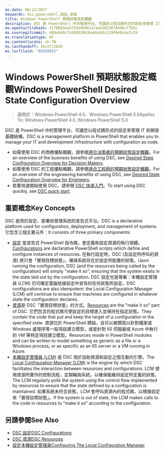 ```yaml
---
ms.date: 06/12/2017
keywords: dsc,powershell,設定,安裝
title: Windows PowerShell 預期狀態設定概觀
description: DSC 是 PowerShell 中的管理平台，可讓您以程式碼形式的設定來管理 IT 和開發基礎結構。
ms.openlocfilehash: 4170603ea2733edb662a7ae32653676496cf7b5c
ms.sourcegitcommit: 488a940c7c828820b36a6ba56c119f64614afc29
ms.translationtype: HT
ms.contentlocale: zh-TW
ms.lasthandoff: 10/27/2020
ms.locfileid: "92650915"
---
```

# <a name="windows-powershell-desired-state-configuration-overview"></a><span data-ttu-id="d6e07-104">Windows PowerShell 預期狀態設定概觀</span><span class="sxs-lookup"><span data-stu-id="d6e07-104">Windows PowerShell Desired State Configuration Overview</span></span>

> <span data-ttu-id="d6e07-105">適用於：Windows PowerShell 4.0、Windows PowerShell 5.0</span><span class="sxs-lookup"><span data-stu-id="d6e07-105">Applies To: Windows PowerShell 4.0, Windows PowerShell 5.0</span></span>

<span data-ttu-id="d6e07-106">DSC 是 PowerShell 中的管理平台，可讓您以程式碼形式的設定來管理 IT 和開發基礎結構。</span><span class="sxs-lookup"><span data-stu-id="d6e07-106">DSC is a management platform in PowerShell that enables you to manage your IT and development infrastructure with configuration as code.</span></span>

- <span data-ttu-id="d6e07-107">如需使用 DSC 的商務優點概觀，請參閱[適合決策者的預期狀態設定概觀](decisionMaker.md)。</span><span class="sxs-lookup"><span data-stu-id="d6e07-107">For an overview of the business benefits of using DSC, see [Desired State Configuration Overview for Decision Makers](decisionMaker.md).</span></span>
- <span data-ttu-id="d6e07-108">如需使用 DSC 的工程優點概觀，請參閱[適合工程師的預期狀態設定概觀](DscForEngineers.md)。</span><span class="sxs-lookup"><span data-stu-id="d6e07-108">For an overview of the engineering benefits of using DSC, see [Desired State Configuration Overview for Engineers](DscForEngineers.md).</span></span>
- <span data-ttu-id="d6e07-109">若要快速開始使用 DSC，請參閱 [DSC 快速入門](../quickstarts/website-quickstart.md)。</span><span class="sxs-lookup"><span data-stu-id="d6e07-109">To start using DSC quickly, see [DSC quick start](../quickstarts/website-quickstart.md).</span></span>

## <a name="key-concepts"></a><span data-ttu-id="d6e07-110">重要概念</span><span class="sxs-lookup"><span data-stu-id="d6e07-110">Key Concepts</span></span>

<span data-ttu-id="d6e07-111">DSC 是用於設定、部署和管理系統的宣告式平台。</span><span class="sxs-lookup"><span data-stu-id="d6e07-111">DSC is a declarative platform used for configuration, deployment, and management of systems.</span></span> <span data-ttu-id="d6e07-112">它包含三個主要元件：</span><span class="sxs-lookup"><span data-stu-id="d6e07-112">It consists of three primary components:</span></span>

- <span data-ttu-id="d6e07-113">[設定](../configurations/configurations.md) 是宣告式 PowerShell 指令碼，會定義和設定資源的執行個體。</span><span class="sxs-lookup"><span data-stu-id="d6e07-113">[Configurations](../configurations/configurations.md) are declarative PowerShell scripts which define and configure instances of resources.</span></span> <span data-ttu-id="d6e07-114">在執行設定時，DSC (及設定所呼叫的資源) 將只會「實現目標狀態」，確保系統存在於設定所配置的狀態。</span><span class="sxs-lookup"><span data-stu-id="d6e07-114">Upon running the configuration, DSC (and the resources being called by the configuration) will simply "make it so", ensuring that the system exists in the state laid out by the configuration.</span></span> <span data-ttu-id="d6e07-115">DSC 設定也是等冪：本機設定管理員 (LCM) 仍可確定電腦依據設定中宣告的任何狀態所設定。</span><span class="sxs-lookup"><span data-stu-id="d6e07-115">DSC configurations are also idempotent: the Local Configuration Manager (LCM) will continue to ensure that machines are configured in whatever state the configuration declares.</span></span>
- <span data-ttu-id="d6e07-116">[資源](../resources/resources.md)是 DSC「實現目標狀態」的方式。</span><span class="sxs-lookup"><span data-stu-id="d6e07-116">[Resources](../resources/resources.md) are the "make it so" part of DSC.</span></span> <span data-ttu-id="d6e07-117">它們包含的程式碼可使設定的目標進入並保持在指定狀態。</span><span class="sxs-lookup"><span data-stu-id="d6e07-117">They contain the code that put and keep the target of a configuration in the specified state.</span></span> <span data-ttu-id="d6e07-118">資源位於 PowerShell 模組，且可以被撰寫以針對檔案或 Windows 處理序等一般項目建立模型，或是針對 IIS 伺服器或 Azure 中執行的 VM 等特定項目建立模型。</span><span class="sxs-lookup"><span data-stu-id="d6e07-118">Resources reside in PowerShell modules and can be written to model something as generic as a file or a Windows process, or as specific as an IIS server or a VM running in Azure.</span></span>
- <span data-ttu-id="d6e07-119">[本機設定管理員 (LCM)](../managing-nodes/metaConfig.md) 是 DSC 用於協助資源和設定之間互動的引擎。</span><span class="sxs-lookup"><span data-stu-id="d6e07-119">The [Local Configuration Manager (LCM)](../managing-nodes/metaConfig.md) is the engine by which DSC facilitates the interaction between resources and configurations.</span></span> <span data-ttu-id="d6e07-120">LCM 使用資源所實作的控制流程，定期輪詢系統，以確保能維持設定所定義的狀態。</span><span class="sxs-lookup"><span data-stu-id="d6e07-120">The LCM regularly polls the system using the control flow implemented by resources to ensure that the state defined by a configuration is maintained.</span></span> <span data-ttu-id="d6e07-121">如果系統未符合狀態，LCM 會呼叫資源內的程式碼，以根據設定來「實現目標狀態」。</span><span class="sxs-lookup"><span data-stu-id="d6e07-121">If the system is out of state, the LCM makes calls to the code in resources to "make it so" according to the configuration.</span></span>

## <a name="see-also"></a><span data-ttu-id="d6e07-122">另請參閱</span><span class="sxs-lookup"><span data-stu-id="d6e07-122">See Also</span></span>

- [<span data-ttu-id="d6e07-123">DSC 設定</span><span class="sxs-lookup"><span data-stu-id="d6e07-123">DSC Configurations</span></span>](../configurations/configurations.md)
- [<span data-ttu-id="d6e07-124">DSC 資源</span><span class="sxs-lookup"><span data-stu-id="d6e07-124">DSC Resources</span></span>](../resources/resources.md)
- [<span data-ttu-id="d6e07-125">設定本機設定管理員</span><span class="sxs-lookup"><span data-stu-id="d6e07-125">Configuring The Local Configuration Manager</span></span>](../managing-nodes/metaConfig.md)
